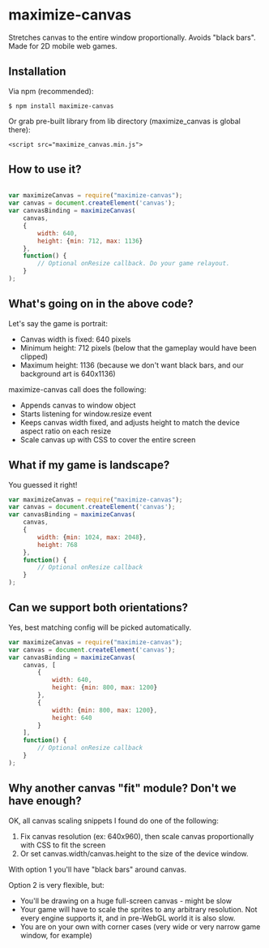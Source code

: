 # maximize-canvas

Stretches canvas to the entire window proportionally. Avoids "black bars". Made for 2D mobile web games.

## Installation

Via npm (recommended):
```
$ npm install maximize-canvas
``` 

Or grab pre-built library from lib directory (maximize_canvas is global there):
```
<script src="maximize_canvas.min.js">
```
 
## How to use it?  
  
 ```javascript
  
 var maximizeCanvas = require("maximize-canvas");
 var canvas = document.createElement('canvas');
 var canvasBinding = maximizeCanvas(
     canvas,
     {
         width: 640,
         height: {min: 712, max: 1136} 
     },
     function() {
         // Optional onResize callback. Do your game relayout.
     }
 );
 ``` 
## What's going on in the above code?
Let's say the game is portrait: 
  
  * Canvas width is fixed: 640 pixels
  * Minimum height: 712 pixels (below that the gameplay would have been clipped)
  * Maximum height: 1136 (because we don't want black bars, and our background art is 640x1136)

maximize-canvas call does the following:

 * Appends canvas to window object
 * Starts listening for window.resize event
 * Keeps canvas width fixed, and adjusts height to match the device aspect ratio on each resize
 * Scale canvas up with CSS to cover the entire screen
    
## What if my game is landscape? 

You guessed it right! 

 ```javascript
 var maximizeCanvas = require("maximize-canvas");
 var canvas = document.createElement('canvas');
 var canvasBinding = maximizeCanvas(
     canvas,
     {
         width: {min: 1024, max: 2048},
         height: 768  
     },
     function() {
         // Optional onResize callback
     }
 );
 ```

## Can we support both orientations? 

Yes, best matching config will be picked automatically.

```javascript
var maximizeCanvas = require("maximize-canvas");
var canvas = document.createElement('canvas');
var canvasBinding = maximizeCanvas(
    canvas, [
        {
            width: 640, 
            height: {min: 800, max: 1200}
        },        
        {
            width: {min: 800, max: 1200}, 
            height: 640
        }
    ],
    function() {
        // Optional onResize callback
    }
);
```

## Why another canvas "fit" module? Don't we have enough? 

OK, all canvas scaling snippets I found do one of the following:

1. Fix canvas resolution (ex: 640x960), then scale canvas proportionally with CSS to fit the screen
2. Or set canvas.width/canvas.height to the size of the device window.

With option 1 you'll have "black bars" around canvas. 

Option 2 is very flexible, but: 
* You'll be drawing on a huge full-screen canvas - might be slow
* Your game will have to scale the sprites to any arbitrary resolution. Not every engine supports it, and in pre-WebGL
world it is also slow.
* You are on your own with corner cases (very wide or very narrow game window, for example)
 
